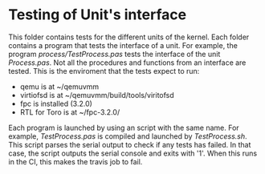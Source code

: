 # Testing of Unit's interface
This folder contains tests for the different units of the kernel. Each folder contains a program that tests the interface of a unit. For example, the program *process/TestProcess.pas* tests the interface of the unit *Process.pas*. Not all the procedures and functions from an interface are tested. This is the enviroment that the tests expect to run:
* qemu is at ~/qemuvmm
* virtiofsd is at ~/qemuvmm/build/tools/viritofsd
* fpc is installed (3.2.0)
* RTL for Toro is at ~/fpc-3.2.0/

Each program is launched by using an script with the same name. For example, *TestProcess.pas* is compiled and launched by *TestProcess.sh*. This script parses the serial output to check if any tests has failed. In that case, the script outputs the serial console and exits with '1'. When this runs in the CI, this makes the travis job to fail. 

